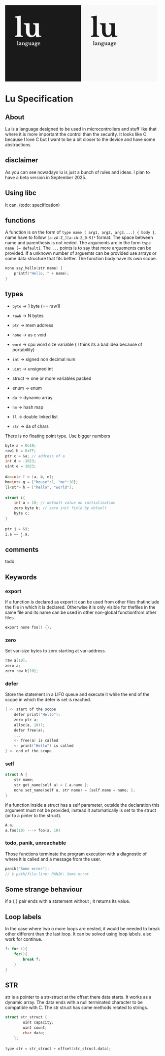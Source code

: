 <div style="display: flex; gap: 0px;">
  <img src="./logo-dark.png" alt="logo-dark" width=49%>
  <img src="./logo-light.png" alt="logo-light" width=49%>
</div>

# Lu Specification

## About
Lu is a language designed to be used in microcontrollers and stuff like that
where it is more important the control than the security. It looks like C
because I love C but I want to be a bit closer to the device and have some
abstractions.

## disclaimer
As you can see nowadays lu is just a bunch of rules and ideas. I plan to have
a beta version in September 2025.

## Using libc
It can. (todo: specification)

## functions
A function is on the form of `type name ( arg1, arg2, arg3,...) { body }`.
name have to follow `[a-zA-Z_][a-zA-Z_0-9]*` format. The space between name
and parenthesis is not neded. The arguments are in the form `type name [=
default]`. The `...` points is to say that more arguements can be provided. If
a unknown number of arguemts can be provided use arrays or some data structure
that fits better. The function body have its own scope.

```c
none say_hello(str name) {
    printf("Hello, " + name);
}
```

## types

- `byte` -> 1 byte (== raw1)
- `rawN` -> N bytes
- `ptr` -> mem address
- `none` -> as c void
- `word` -> cpu word size variable ( I think its a bad idea because of portability)
- `int` -> signed non decimal num
- `uint` -> unsigned int

- struct -> one or more variables packed
- enum -> enum

- `da` -> dynamic array
- `hm` -> hash map
- `ll` -> double linked list

- `str` -> da of chars

There is no floating point type. Use bigger numbers

```c
byte a = 0b10;
raw1 b = 0xFF;
ptr c = &a; // address of a
int d = -1023;
uint e = 1023;

da<int> f = [a, b, e];
hm<int> g = ["house":1, "me":10];
ll<str> h = ["hello", "world"];

struct i{
    int a = 10; // default value on initialization
    zero byte b; // zero init field by default
    byte c;
}

ptr j = &i;
i.a == j.a;
```

## comments
todo

## Keywords

### export
If a function is declared as export it can be used from other files thatinclude the file in which it is declared. Otherwise it is only visible for thefiles in the same file and its name can be used in other non-global functionfrom other files.

```c
export none foo() {};
```

### zero
Set var-size bytes to zero starting at var-address.
```c
raw a[10];
zero a;
zero raw b[10];
```

### defer
Store the statement in a LIFO queue and execute it while the end of the scope
in which the defer is set is reached.
```c
{ <- start of the scope
    defer print("Hello");
    zero ptr a;
    alloc(a, 10)?;
    defer free(a);
    ...
    <- free(a) is called
    <- print("Hello") is called
} <- end of the scope

```

### self

```c
struct A {
    str name;
    str get_name(self a) = { a.name };
    none set_name(self a, str name) = {self.name = name; };
}
```

if a function inside a struct has a self parameter, outside the declaration
    this argument must not be provided, instead it automatically is set to the
    struct (or to a pinter to the struct).

```c
A a;
a.foo(10) ---> foo(a, 10)
```

### todo, panik, unreachable
Those functions terminate the program execution with a diagnostic of where it
is called and a message from the user.
```c
panik("Some error");
// $ path/file:line: PANIK: Some error
```

## Some strange behaviour
if a {,} pair ends with a statement without ; it returns its value.

## Loop labels
In the case where two o more loops are nested, it would be needed to break
other different than the last loop. It can be solved using loop labels. also
work for continue.

```c
f: for (){
    for(){
        break f;
    }
}
```

## STR
str is a pointer to a str-struct at the offset there data starts. It works as a dynamic array. The data ends with a null
terminated character to be compatible with C. The str struct has some methods related to strings.
```c
struct str_struct {
        uint capacity;
        uint count;
        char data;
    };

type str = str_struct + offset(str_struct.data);
```
